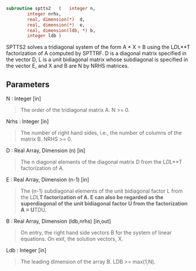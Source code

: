 ```fortran
subroutine sptts2	(	integer	n,
		integer	nrhs,
		real, dimension(*)	d,
		real, dimension(*)	e,
		real, dimension(ldb, *)	b,
		integer	ldb )
```

 SPTTS2 solves a tridiagonal system of the form
    A * X = B
 using the L*D*L**T factorization of A computed by SPTTRF.  D is a
 diagonal matrix specified in the vector D, L is a unit bidiagonal
 matrix whose subdiagonal is specified in the vector E, and X and B
 are N by NRHS matrices.

## Parameters
N : Integer [in]
> The order of the tridiagonal matrix A.  N >= 0.

Nrhs : Integer [in]
> The number of right hand sides, i.e., the number of columns
> of the matrix B.  NRHS >= 0.

D : Real Array, Dimension (n) [in]
> The n diagonal elements of the diagonal matrix D from the
> L*D*L**T factorization of A.

E : Real Array, Dimension (n-1) [in]
> The (n-1) subdiagonal elements of the unit bidiagonal factor
> L from the L*D*L**T factorization of A.  E can also be regarded
> as the superdiagonal of the unit bidiagonal factor U from the
> factorization A = U**T*D*U.

B : Real Array, Dimension (ldb,nrhs) [in,out]
> On entry, the right hand side vectors B for the system of
> linear equations.
> On exit, the solution vectors, X.

Ldb : Integer [in]
> The leading dimension of the array B.  LDB >= max(1,N).

